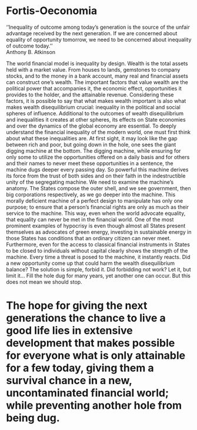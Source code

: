 # Fortis-Oeconomia
‘’Inequality of outcome among today’s generation is the source of the unfair advantage received by the next generation. If we are concerned about equality of opportunity tomorrow, we need to be concerned about inequality of outcome today.’’   
                             Anthony B. Atkinson

   The world financial model is inequality by design. Wealth is the total assets held with a market value.
From houses to lands, gemstones to company stocks, and to the money in a bank account, many real and financial assets can construct one’s wealth. 
The important factors that value wealth are the political power that accompanies it, the economic effect, opportunities it provides to the holder, and the attainable revenue.
Considering these factors, it is possible to say that what makes wealth important is also what makes wealth disequilibrium crucial: inequality in the political and social spheres of influence.
Additional to the outcomes of wealth disequilibrium and inequalities it creates at other spheres, its effects on State economies and over the dynamics of the global economy are essential.
To deeply understand the financial inequality of the modern world, one must first think about what these inequalities are.
At first sight, it may look like the gap between rich and poor, but going down in the hole, one sees the giant digging machine at the bottom.
The digging machine, while ensuring for only some to utilize the opportunities offered on a daily basis and for others and their names to never meet these opportunities in a sentence, the machine dugs deeper every passing day.
So powerful this machine derives its force from the trust of both sides and on their faith in the indestructible unity of the segregating machine.
We need to examine the machine’s anatomy.
The States compose the outer shell, and we see government, then big corporations respectively, as we go deeper into the machine.
This morally deficient machine of a perfect design to manipulate has only one purpose; to ensure that a person’s financial rights are only as much as their service to the machine.
This way, even when the world advocate equality, that equality can never be met in the financial world.
   One of the most prominent examples of hypocrisy is even though almost all States present themselves as advocates of green energy, investing in sustainable energy in those States has conditions that an ordinary citizen can never meet.
Furthermore, even for the access to classical financial instruments in States to be closed to individuals without capital clearly shows the strength of the machine.
Every time a threat is posed to the machine, it instantly reacts.
Did a new opportunity come up that could harm the wealth disequilibrium balance?
The solution is simple, forbid it. Did forbidding not work? Let it, but limit it…
Fill the hole dug for many years, yet another one can occur. But this does not mean we should stop.


# The hope for giving the next generations the chance to live a good life lies in extensive development that makes possible for everyone what is only attainable for a few today, giving them a survival chance in a new, uncontaminated financial world; while preventing another hole from being dug. 
    
